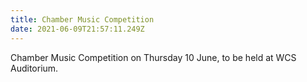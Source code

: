 ```yaml
---
title: Chamber Music Competition
date: 2021-06-09T21:57:11.249Z
---
```

Chamber Music Competition on Thursday 10 June, to be held at WCS Auditorium.

